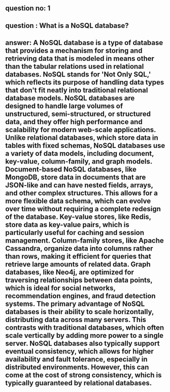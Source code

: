 
## question no: 1

## question : What is a NoSQL database?

## answer: A NoSQL database is a type of database that provides a mechanism for storing and retrieving data that is modeled in means other than the tabular relations used in relational databases. NoSQL stands for 'Not Only SQL,' which reflects its purpose of handling data types that don't fit neatly into traditional relational database models. NoSQL databases are designed to handle large volumes of unstructured, semi-structured, or structured data, and they offer high performance and scalability for modern web-scale applications. Unlike relational databases, which store data in tables with fixed schemas, NoSQL databases use a variety of data models, including document, key-value, column-family, and graph models. Document-based NoSQL databases, like MongoDB, store data in documents that are JSON-like and can have nested fields, arrays, and other complex structures. This allows for a more flexible data schema, which can evolve over time without requiring a complete redesign of the database. Key-value stores, like Redis, store data as key-value pairs, which is particularly useful for caching and session management. Column-family stores, like Apache Cassandra, organize data into columns rather than rows, making it efficient for queries that retrieve large amounts of related data. Graph databases, like Neo4j, are optimized for traversing relationships between data points, which is ideal for social networks, recommendation engines, and fraud detection systems. The primary advantage of NoSQL databases is their ability to scale horizontally, distributing data across many servers. This contrasts with traditional databases, which often scale vertically by adding more power to a single server. NoSQL databases also typically support eventual consistency, which allows for higher availability and fault tolerance, especially in distributed environments. However, this can come at the cost of strong consistency, which is typically guaranteed by relational databases.

